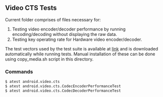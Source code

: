 ## Video CTS Tests
Current folder comprises of files necessary for:
1. Testing video encoder/decoder performance by running encoding/decoding without displaying the raw data.
2. Testing key operating rate for Hardware video encoder/decoder.

The test vectors used by the test suite is available at [link](https://dl.google.com/android/xts/cts/tests/video/CtsVideoTestCases-1.3.zip) and is downloaded automatically while running tests. Manual installation of these can be done using copy_media.sh script in this directory.

### Commands
```sh
$ atest android.video.cts
$ atest android.video.cts.CodecEncoderPerformanceTest
$ atest android.video.cts.CodecDecoderPerformanceTest
```
